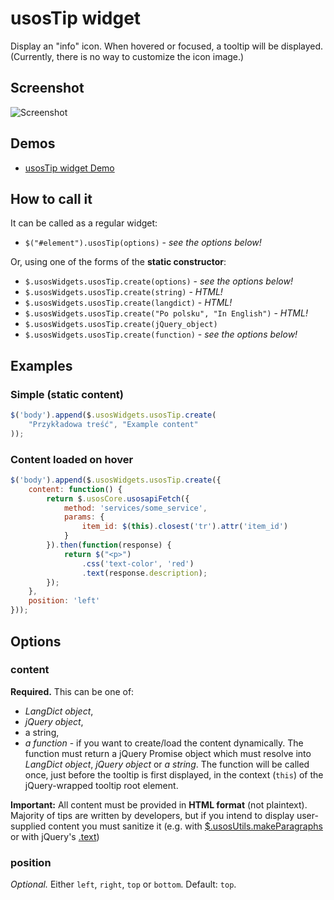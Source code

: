 usosTip widget
==============

Display an "info" icon. When hovered or focused, a tooltip will be displayed. (Currently, there is no way to customize the icon image.)

Screenshot
----------

![Screenshot](http://i.imgur.com/g68wXm2.png)

Demos
-----

  * [usosTip widget Demo](http://jsfiddle.net/gh/get/jquery/1.9.1/dependencies/migrate,ui/MUCI/jquery-usos/tree/master/jsfiddle-demos/widget.tip)

How to call it
--------------

It can be called as a regular widget:

  * `$("#element").usosTip(options)` - *see the options below!*

Or, using one of the forms of the **static constructor**:

  * `$.usosWidgets.usosTip.create(options)` - *see the options below!*
  * `$.usosWidgets.usosTip.create(string)` - *HTML!*
  * `$.usosWidgets.usosTip.create(langdict)` - *HTML!*
  * `$.usosWidgets.usosTip.create("Po polsku", "In English")` - *HTML!*
  * `$.usosWidgets.usosTip.create(jQuery_object)`
  * `$.usosWidgets.usosTip.create(function)` - *see the options below!*
  
Examples
--------

### Simple (static content)

```javascript
$('body').append($.usosWidgets.usosTip.create(
    "Przykładowa treść", "Example content"
));
```

### Content loaded on hover

```javascript
$('body').append($.usosWidgets.usosTip.create({
	content: function() {
		return $.usosCore.usosapiFetch({
			method: 'services/some_service',
			params: {
				item_id: $(this).closest('tr').attr('item_id')
			}
		}).then(function(response) {
			return $("<p>")
				.css('text-color', 'red')
				.text(response.description);
		});
	},
	position: 'left'
}));
```
 
Options
-------

### content

**Required.** This can be one of:

  * *LangDict object*,
  * *jQuery object*,
  * a string,
  * *a function* - if you want to create/load the content dynamically. The
    function must return a jQuery Promise object which must resolve into
    *LangDict object*, *jQuery object* or *a string*. The function will be
    called once, just before the tooltip is first displayed, in the context
    (`this`) of the jQuery-wrapped tooltip root element.

**Important:** All content must be provided in **HTML format** (not plaintext).
Majority of tips are written by developers, but if you intend to display
user-supplied content you must sanitize it (e.g. with
[$.usosUtils.makeParagraphs](WRTODO) or with jQuery's
[.text](http://api.jquery.com/text/#text-textString))
	
### position

*Optional.* Either `left`, `right`, `top` or `bottom`. Default: `top`.
